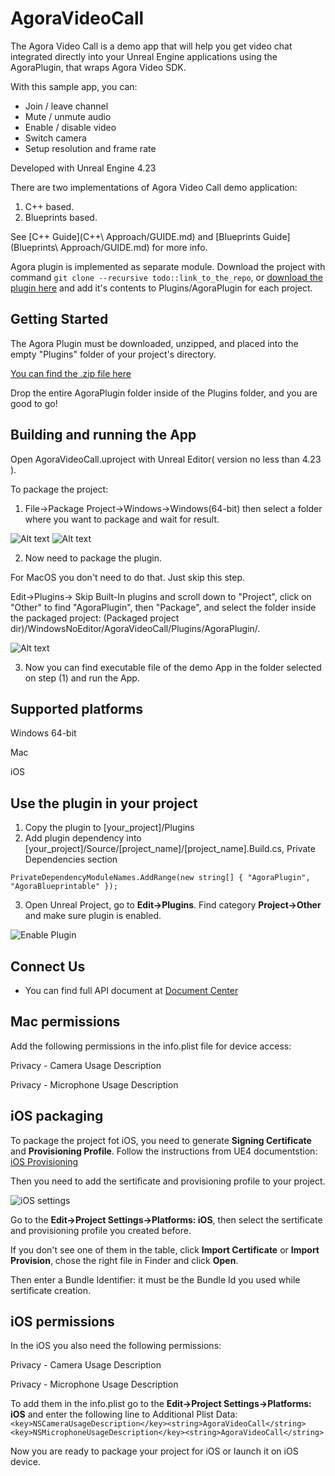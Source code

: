 # AgoraVideoCall

The Agora Video Call is a demo app that will help you get video chat integrated directly into your Unreal Engine applications using the AgoraPlugin, that wraps Agora Video SDK.

With this sample app, you can:

- Join / leave channel
- Mute / unmute audio
- Enable / disable video
- Switch camera
- Setup resolution and frame rate 

Developed with Unreal Engine 4.23

There are two implementations of Agora Video Call demo application:
1) C++ based.
2) Blueprints based.

See [C++ Guide](C++\ Approach/GUIDE.md) and [Blueprints Guide](Blueprints\ Approach/GUIDE.md) for more info.

Agora plugin is implemented as separate module. Download the project with command `git clone --recursive todo::link_to_the_repo`,
or [download the plugin here](https://gitlab.nixdev.co/agora.io/agora.io-ue-plugin) and add it's contents to Plugins/AgoraPlugin for each project.

## Getting Started
The Agora Plugin must be downloaded, unzipped, and placed into the empty "Plugins" folder of your project's directory. 

[You can find the .zip file here](https://drive.google.com/drive/folders/1AGYnr1H4U7V3-5Gb6gsaBru0IQjVbtWa?usp=sharing)

Drop the entire AgoraPlugin folder inside of the Plugins folder, and you are good to go!

## Building and running the App

Open AgoraVideoCall.uproject with Unreal Editor( version no less than 4.23 ).

To package the project:

1) File->Package Project->Windows->Windows(64-bit) then select a folder where you want to package and wait for result.

![Alt text](ReadMeImages/HowToPackageProject.png?raw=true "PackageProject")
![Alt text](ReadMeImages/HowToPackageProjectMac.png?raw=true "PackageProject")

2) Now need to package the plugin. 

For MacOS you don't need to do that. Just skip this step.

Edit->Plugins-> Skip Built-In plugins and scroll down to "Project", click on "Other" to find "AgoraPlugin", then "Package", and select the folder inside the packaged project:
(Packaged project dir)/WindowsNoEditor/AgoraVideoCall/Plugins/AgoraPlugin/.

![Alt text](ReadMeImages/HowToPackagePlugin.png?raw=true "PackagePlugin")

3) Now you can find executable file of the demo App in the folder selected on step (1) and run the App.

## Supported platforms

Windows 64-bit

Mac

iOS

## Use the plugin in your project

1. Copy the plugin to [your_project]/Plugins
2. Add plugin dependency into [your_project]/Source/[project_name]/[project_name].Build.cs, Private Dependencies section

`PrivateDependencyModuleNames.AddRange(new string[] { "AgoraPlugin", "AgoraBlueprintable" });`

3. Open Unreal Project, go to **Edit->Plugins**. Find category **Project->Other** and make sure plugin is enabled.

![Enable Plugin](ReadMeImages/2020-03-12_13-26-59.png)

## Connect Us

- You can find full API document at [Document Center](https://docs.agora.io/en/)

## Mac permissions

Add the following permissions in the info.plist file for device access:

Privacy - Camera Usage Description

Privacy - Microphone Usage Description

## iOS packaging
To package the project fot iOS, you need to generate **Signing Certificate** and **Provisioning Profile**. 
Follow the instructions from UE4 documentstion: [iOS Provisioning](https://docs.unrealengine.com/en-US/Platforms/Mobile/iOS/Provisioning/index.html)

Then you need to add the sertificate and provisioning profile to your project.

![iOS settings](ReadMeImages/iOSSettings.png)

Go to the **Edit->Project Settings->Platforms: iOS**, then select the sertificate and provisioning profile you created before. 

If you don't see one of them in the table, click  **Import Certificate** or **Import Provision**, chose the right file in Finder and click **Open**. 

Then enter a Bundle Identifier: it must be the Bundle Id you used while sertificate creation.

## iOS permissions
In the iOS you also need the following permissions:

Privacy - Camera Usage Description

Privacy - Microphone Usage Description

To add them in the info.plist go to the **Edit->Project Settings->Platforms: iOS** and enter the following line to Additional Plist Data: 
`<key>NSCameraUsageDescription</key><string>AgoraVideoCall</string> <key>NSMicrophoneUsageDescription</key><string>AgoraVideoCall</string>`

Now you are ready to package your project for iOS or launch it on iOS device.


